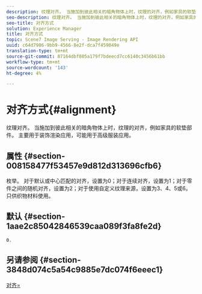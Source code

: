 ```yaml
---
description: 纹理对齐。 当施加到彼此相关的暗角物体上时，纹理的对齐，例如家具的软垫部件。 主要用于装饰渲染应用，可能用于高级服装应用。
seo-description: 纹理对齐。 当施加到彼此相关的暗角物体上时，纹理的对齐，例如家具的软垫部件。 主要用于装饰渲染应用，可能用于高级服装应用。
seo-title: 对齐方式
solution: Experience Manager
title: 对齐方式
topic: Scene7 Image Serving - Image Rendering API
uuid: c64d7986-9bb9-4566-8e2f-dca7f459049e
translation-type: tm+mt
source-git-commit: 87164dbf805a179f7bdeecd7cc6140c3456b61bb
workflow-type: tm+mt
source-wordcount: '143'
ht-degree: 4%

---
```



# 对齐方式{#alignment}

纹理对齐。 当施加到彼此相关的暗角物体上时，纹理的对齐，例如家具的软垫部件。 主要用于装饰渲染应用，可能用于高级服装应用。

## 属性 {#section-008158477f53457e9d812d313696cfb6}

枚举。 对于默认或中心匹配的对齐，设置为0；对于连续对齐，设置为1；对于零件之间的随机对齐，设置为2；对于使用自定义纹理来源，设置为3、4、5或6。 只供织物材料使用。

## 默认 {#section-1aae2c85042846539caa089f3fa8fe2d}

`0.`

## 另请参阅 {#section-3848d074c5a54c9885e7dc074f6eeec1}

[对齐=](../../../../../ir-api/http-protocol/image-rendering-api-ref/c-ir-http-protocol-ref/c-ir-http-protocol-command-reference/r-ir-align.md#reference-4d63baa522ce42f9b15167ba34c5c6a7)
